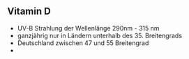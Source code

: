 ## Vitamin D
- UV-B Strahlung der Wellenlänge 290nm - 315 nm
- ganzjährig nur in Ländern unterhalb des 35. Breitengrads
- Deutschland zwischen 47 und 55 Breitengrad
- 